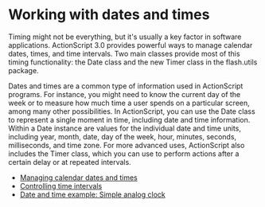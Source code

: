 # Working with dates and times

<div>

Timing might not be everything, but it's usually a key factor in
software applications. ActionScript 3.0 provides powerful ways to manage
calendar dates, times, and time intervals. Two main classes provide most
of this timing functionality: the Date class and the new Timer class in
the flash.utils package.

Dates and times are a common type of information used in ActionScript
programs. For instance, you might need to know the current day of the
week or to measure how much time a user spends on a particular screen,
among many other possibilities. In ActionScript, you can use the Date
class to represent a single moment in time, including date and time
information. Within a Date instance are values for the individual date
and time units, including year, month, date, day of the week, hour,
minutes, seconds, milliseconds, and time zone. For more advanced uses,
ActionScript also includes the Timer class, which you can use to perform
actions after a certain delay or at repeated intervals.

- [Managing calendar dates and times](./managing-calendar-date-and-times.md)
- [Controlling time intervals](./controlling-time-intervals.md)
- [Date and time example: Simple analog clock](./date-and-time-example-simple-analog-clock.md)

</div>
